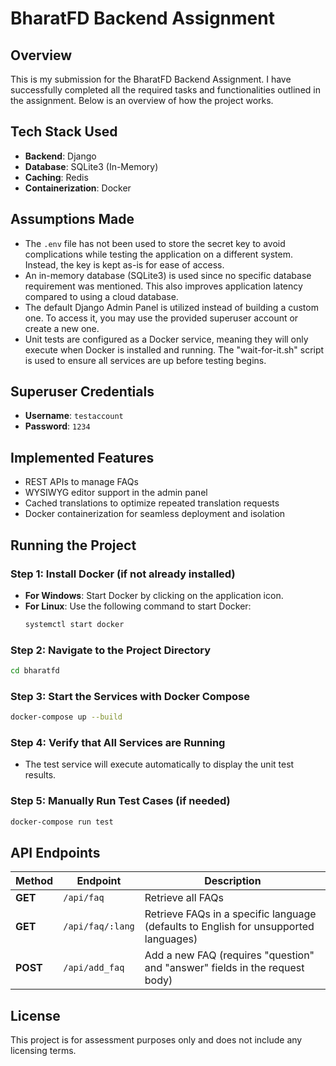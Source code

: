 # BharatFD Backend Assignment

## Overview
This is my submission for the BharatFD Backend Assignment. I have successfully completed all the required tasks and functionalities outlined in the assignment. Below is an overview of how the project works.

## Tech Stack Used
- **Backend**: Django
- **Database**: SQLite3 (In-Memory)
- **Caching**: Redis
- **Containerization**: Docker

## Assumptions Made
- The `.env` file has not been used to store the secret key to avoid complications while testing the application on a different system. Instead, the key is kept as-is for ease of access.
- An in-memory database (SQLite3) is used since no specific database requirement was mentioned. This also improves application latency compared to using a cloud database.
- The default Django Admin Panel is utilized instead of building a custom one. To access it, you may use the provided superuser account or create a new one.
- Unit tests are configured as a Docker service, meaning they will only execute when Docker is installed and running. The "wait-for-it.sh" script is used to ensure all services are up before testing begins.

## Superuser Credentials
- **Username**: `testaccount`
- **Password**: `1234`

## Implemented Features
- REST APIs to manage FAQs
- WYSIWYG editor support in the admin panel
- Cached translations to optimize repeated translation requests
- Docker containerization for seamless deployment and isolation

## Running the Project

### Step 1: Install Docker (if not already installed)
- **For Windows**: Start Docker by clicking on the application icon.
- **For Linux**: Use the following command to start Docker:
  ```sh
  systemctl start docker
  ```

### Step 2: Navigate to the Project Directory
```sh
cd bharatfd
```

### Step 3: Start the Services with Docker Compose
```sh
docker-compose up --build
```

### Step 4: Verify that All Services are Running
- The test service will execute automatically to display the unit test results.


### Step 5: Manually Run Test Cases (if needed)
```sh
docker-compose run test
```

## API Endpoints
| Method | Endpoint | Description |
|--------|---------|-------------|
| **GET** | `/api/faq` | Retrieve all FAQs |
| **GET** | `/api/faq/:lang` | Retrieve FAQs in a specific language (defaults to English for unsupported languages) |
| **POST** | `/api/add_faq` | Add a new FAQ (requires "question" and "answer" fields in the request body) |

## License
This project is for assessment purposes only and does not include any licensing terms.

